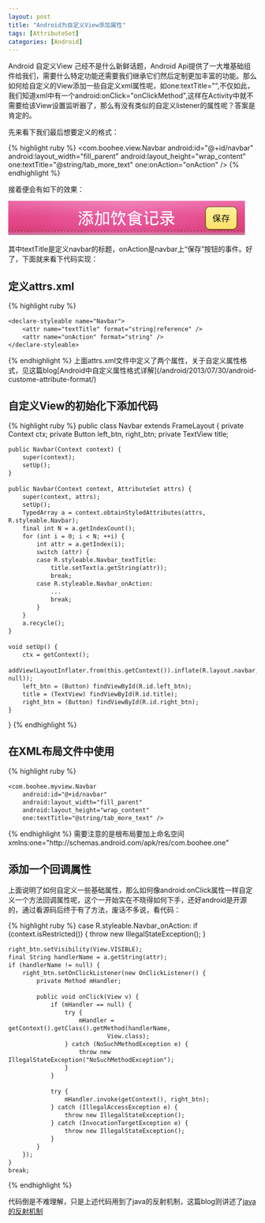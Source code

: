 ```yaml
---
layout: post
title: "Android为自定义View添加属性"
tags: [AttributeSet]
categories: [Android]
---
```


Android 自定义View 己经不是什么新鲜话题，Android Api提供了一大堆基础组件给我们，需要什么特定功能还需要我们继承它们然后定制更加丰富的功能。那么如何给自定义的View添加一些自定义xml属性呢，如one:textTitle="",不仅如此，我们知道xml中有一个android:onClick="onClickMethod",这样在Activity中就不需要给该View设置监听器了，那么有没有类似的自定义listener的属性呢？答案是肯定的。

先来看下我们最后想要定义的格式：

{% highlight ruby %}
<com.boohee.view.Navbar
    android:id="@+id/navbar"
    android:layout_width="fill_parent"
    android:layout_height="wrap_content"
    one:textTitle="@string/tab_more_text"
    one:onAction="onAction" />
{% endhighlight %}

接着便会有如下的效果：

<img src="/image/one_navbar.png">

其中textTitle是定义navbar的标题，onAction是navbar上“保存”按钮的事件。好了，下面就来看下代码实现：

## 定义attrs.xml

{% highlight ruby %}
<?xml version="1.0" encoding="utf-8"?>
<resources>

    <declare-styleable name="Navbar">
        <attr name="textTitle" format="string|reference" />
        <attr name="onAction" format="string" />
    </declare-styleable>

</resources>
{% endhighlight %}
上面attrs.xml文件中定义了两个属性，关于自定义属性格式，见这篇blog[Android中自定义属性格式详解](/android/2013/07/30/android-custome-attribute-format/)

## 自定义View的初始化下添加代码

{% highlight ruby %}
public class Navbar extends FrameLayout {
	private Context ctx;
	private Button left_btn, right_btn;
	private TextView title;

	public Navbar(Context context) {
		super(context);
		setUp();
	}

	public Navbar(Context context, AttributeSet attrs) {
		super(context, attrs);
		setUp();
		TypedArray a = context.obtainStyledAttributes(attrs, R.styleable.Navbar);
		final int N = a.getIndexCount();
		for (int i = 0; i < N; ++i) {
			int attr = a.getIndex(i);
			switch (attr) {
			case R.styleable.Navbar_textTitle:
				title.setText(a.getString(attr));
				break;
			case R.styleable.Navbar_onAction:
				...
				break;
			}
		}
		a.recycle();
	}

	void setUp() {
		ctx = getContext();
		addView(LayoutInflater.from(this.getContext()).inflate(R.layout.navbar, null));
		left_btn = (Button) findViewById(R.id.left_btn);
		title = (TextView) findViewById(R.id.title);
		right_btn = (Button) findViewById(R.id.right_btn);
	}
}
{% endhighlight %}
## 在XML布局文件中使用

{% highlight ruby %}
<?xml version="1.0" encoding="utf-8"?>
<LinearLayout xmlns:android="http://schemas.android.com/apk/res/android"
    xmlns:one="http://schemas.android.com/apk/res/com.boohee.one"
    android:layout_width="fill_parent"
    android:layout_height="fill_parent"
    android:background="@drawable/main_bg"
    android:orientation="vertical" >

    <com.boohee.myview.Navbar
        android:id="@+id/navbar"
        android:layout_width="fill_parent"
        android:layout_height="wrap_content"
        one:textTitle="@string/tab_more_text" />

</LinearLayout>
{% endhighlight %}
需要注意的是根布局要加上命名空间xmlns:one="http://schemas.android.com/apk/res/com.boohee.one"

## 添加一个回调属性

上面说明了如何自定义一些基础属性，那么如何像android:onClick属性一样自定义一个方法回调属性呢，这个一开始实在不晓得如何下手，还好android是开源的，通过看源码后终于有了方法，废话不多说，看代码：

{% highlight ruby %}
case R.styleable.Navbar_onAction:
	if (context.isRestricted()) {
		throw new IllegalStateException();
	}

	right_btn.setVisibility(View.VISIBLE);
	final String handlerName = a.getString(attr);
	if (handlerName != null) {
		right_btn.setOnClickListener(new OnClickListener() {
			private Method mHandler;

			public void onClick(View v) {
				if (mHandler == null) {
					try {
						mHandler = getContext().getClass().getMethod(handlerName,
								View.class);
					} catch (NoSuchMethodException e) {
						throw new IllegalStateException("NoSuchMethodException");
					}
				}

				try {
					mHandler.invoke(getContext(), right_btn);
				} catch (IllegalAccessException e) {
					throw new IllegalStateException();
				} catch (InvocationTargetException e) {
					throw new IllegalStateException();
				}
			}
		});
	}
	break;
{% endhighlight %}

代码倒是不难理解，只是上述代码用到了java的反射机制，这篇blog则讲述了[java的反射机制](/blog/2013/07/29/java-reflection/)
